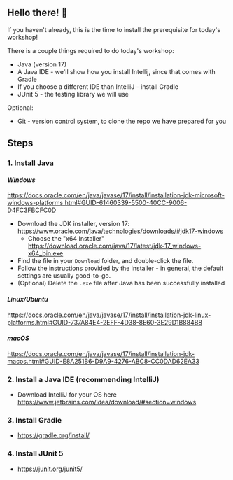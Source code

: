## Hello there! 👋 
If you haven't already, this is the time to install the prerequisite for today's workshop! 

There is a couple things required to do today's workshop: 
- Java (version 17) 
- A Java IDE - we'll show how you install Intellij, since that comes with Gradle
- If you choose a different IDE than IntelliJ - install Gradle
- JUnit 5 - the testing library we will use


Optional: 
- Git - version control system, to clone the repo we have prepared for you

## Steps

### 1. Install Java
#### *Windows* 
https://docs.oracle.com/en/java/javase/17/install/installation-jdk-microsoft-windows-platforms.html#GUID-61460339-5500-40CC-9006-D4FC3FBCFC0D

- Download the JDK installer, version 17: https://www.oracle.com/java/technologies/downloads/#jdk17-windows
    - Choose the "x64 Installer" https://download.oracle.com/java/17/latest/jdk-17_windows-x64_bin.exe
- Find the file in your `Download` folder, and double-click the file.
- Follow the instructions provided by the installer - in general, the default settings are usually good-to-go. 
- (Optional) Delete the `.exe` file after Java has been successfully installed 

#### *Linux/Ubuntu*
https://docs.oracle.com/en/java/javase/17/install/installation-jdk-linux-platforms.html#GUID-737A84E4-2EFF-4D38-8E60-3E29D1B884B8

#### *macOS* 
https://docs.oracle.com/en/java/javase/17/install/installation-jdk-macos.html#GUID-E8A251B6-D9A9-4276-ABC8-CC0DAD62EA33

### 2. Install a Java IDE (recommending IntelliJ)
- Download IntelliJ for your OS here https://www.jetbrains.com/idea/download/#section=windows

### 3. Install Gradle 
- https://gradle.org/install/

### 4. Install JUnit 5
- https://junit.org/junit5/